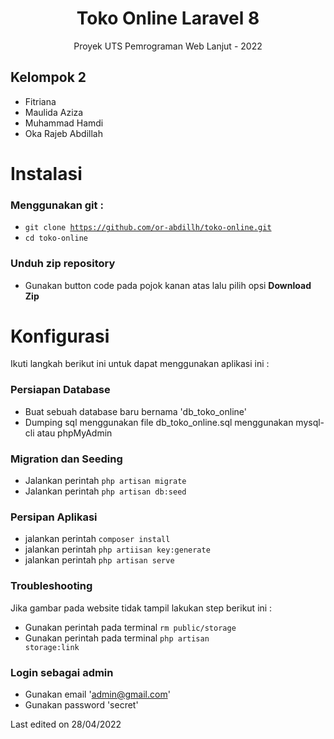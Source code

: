 <h1 align="center">Toko Online Laravel 8</h1>
<p align="center">Proyek UTS Pemrograman Web Lanjut - 2022</p>

## Kelompok 2
- Fitriana
- Maulida Aziza
- Muhammad Hamdi
- Oka Rajeb Abdillah

# Instalasi
### Menggunakan git :
- <code>git clone https://github.com/or-abdillh/toko-online.git</code>
- <code>cd toko-online</code>

### Unduh zip repository
- Gunakan button code pada pojok kanan atas lalu pilih opsi <strong>Download Zip</strong>

# Konfigurasi
Ikuti langkah berikut ini untuk dapat menggunakan aplikasi ini :

### Persiapan Database
- Buat sebuah database baru bernama 'db_toko_online'
- Dumping sql menggunakan file db_toko_online.sql menggunakan mysql-cli atau phpMyAdmin

### Migration dan Seeding
- Jalankan perintah <code>php artisan migrate</code>
- Jalankan perintah <code>php artisan db:seed</code>

### Persipan Aplikasi
- jalankan perintah <code>composer install</code>
- jalankan perintah <code>php artiisan key:generate</code>
- jalankan perintah <code>php artisan serve</code>

### Troubleshooting
Jika gambar pada website tidak tampil lakukan step berikut ini :
- Gunakan perintah pada terminal <code>rm public/storage</code>
- Gunakan perintah pada terminal <code>php artisan storage:link</code>

### Login sebagai admin
- Gunakan email 'admin@gmail.com'
- Gunakan password 'secret'

Last edited on 28/04/2022

